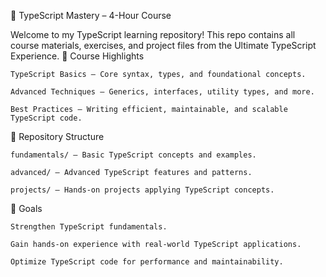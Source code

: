 🚀 TypeScript Mastery – 4-Hour Course

Welcome to my TypeScript learning repository! This repo contains all course materials, exercises, and project files from the Ultimate TypeScript Experience.
📌 Course Highlights

    TypeScript Basics – Core syntax, types, and foundational concepts.

    Advanced Techniques – Generics, interfaces, utility types, and more.

    Best Practices – Writing efficient, maintainable, and scalable TypeScript code.

📂 Repository Structure

    fundamentals/ – Basic TypeScript concepts and examples.

    advanced/ – Advanced TypeScript features and patterns.

    projects/ – Hands-on projects applying TypeScript concepts.

🎯 Goals

    Strengthen TypeScript fundamentals.

    Gain hands-on experience with real-world TypeScript applications.

    Optimize TypeScript code for performance and maintainability.